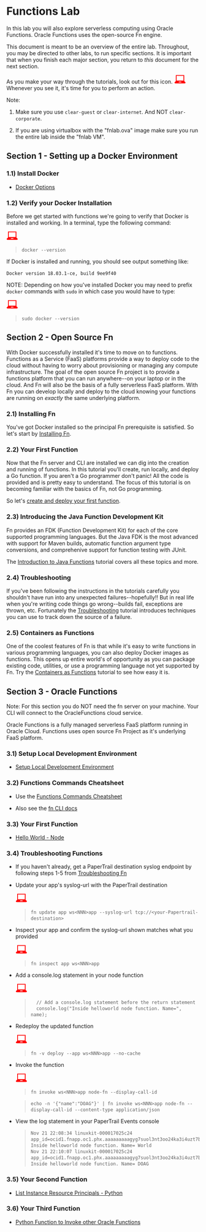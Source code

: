 # Functions Lab

In this lab you will also explore serverless computing using Oracle Functions.
Oracle Functions uses the open-source Fn engine.

This document is meant to be an overview of the entire lab.  Throughout, you may
be directed to other labs, to run specific sections.  It is important that when
you finish each major section, you return to *this* document for the next
section.

As you make your way through the tutorials, look out for this icon.
![](images/userinput.png) Whenever you see it, it's time for you to
perform an action.

Note:

1. Make sure you use `clear-guest` or `clear-internet`. And NOT `clear-corporate`.

2. If you are using virtualbox with the "fnlab.ova" image make sure you run the entire lab inside the "fnlab VM".



## Section 1 - Setting up a Docker Environment

### 1.1) Install Docker

* [Docker Options](vm.md)

### 1.2) Verify your Docker Installation

Before we get started with functions we're going to verify that Docker is
installed and working. In a terminal, type the following command:

![](images/userinput.png)
>```
> docker --version
>```

If Docker is installed and running, you should see output something like:

```
Docker version 18.03.1-ce, build 9ee9f40
```

NOTE: Depending on how you've installed Docker you may need to prefix `docker`
commands with `sudo` in which case you would have to type:

![](images/userinput.png)
>```
> sudo docker --version
>```


## Section 2 - Open Source Fn

With Docker successfully installed it's time to move on to functions.
Functions as a Service (FaaS) platforms provide a way to deploy code to
the cloud without having to worry about provisioning or managing any compute
infrastructure. The goal of the open source Fn project is to provide a functions
platform that you can run anywhere--on your laptop or in the cloud. And Fn will
also be the basis of a fully serverless FaaS platform.  With Fn you can develop
locally and deploy to the cloud knowing your functions are running on *exactly*
the same underlying platform.

### 2.1) Installing Fn

You've got Docker installed so the principal Fn prerequisite is satisfied. So
let's start by [Installing Fn](http://fnproject.io/tutorials/install).

### 2.2) Your First Function

Now that the Fn server and CLI are installed we can dig into the creation and
running of functions.  In this tutorial you'll create, run locally, and deploy
a Go function.  If you aren't a Go programmer don't panic! All the code is
provided and is pretty easy to understand.  The focus of this tutorial is on
becoming familiar with the basics of Fn, not Go programming.

So let's [create and deploy your first function](http://fnproject.io/tutorials/Introduction).

### 2.3) Introducing the Java Function Development Kit

Fn provides an FDK (Function Development Kit) for each of the core supported
programming languages.  But the Java FDK is the most advanced with support for
Maven builds, automatic function argument type conversions, and comprehenive
support for function testing with JUnit.

The [Introduction to Java Functions](http://fnproject.io/tutorials/JavaFDKIntroduction)
tutorial covers all these topics and more.

### 2.4) Troubleshooting

If you've been following the instructions in the tutorials carefully you
shouldn't have run into any unexpected failures--hopefully!!  But in real life
when you're writing code things go wrong--builds fail, exceptions are thrown,
etc.  Fortunately the [Troubleshooting](http://fnproject.io/tutorials/Troubleshooting)
tutorial introduces techniques you can use to track down the source of a
failure.

### 2.5) Containers as Functions

One of the coolest features of Fn is that while it's easy to write functions
in various programming languages, you can also deploy Docker images as
functions. This opens up entire world's of opportunity as you can package
existing code, utilities, or use a programming language not yet supported by
Fn.  Try the [Containers as Functions](http://fnproject.io/tutorials/ContainerAsFunction/)
tutorial to see how easy it is.


## Section 3 - Oracle Functions

Note: For this section you do NOT need the fn server on your machine. Your CLI will
connect to the OracleFunctions cloud service.

Oracle Functions is a fully managed serverless FaaS platform running in Oracle
Cloud. Functions uses open source Fn Project as it's underlying FaaS platform.

### 3.1) Setup Local Development Environment

* [Setup Local Development Environment](3-1-SetupEnv.md)


### 3.2) Functions Commands Cheatsheet

* Use the [Functions Commands Cheatsheet](https://github.com/sachin-pikle/functionslab/wiki/Functions-Commands-Cheatsheet)

* Also see the [fn CLI docs](https://github.com/fnproject/docs/blob/master/cli/README.md)


### 3.3) Your First Function

* [Hello World - Node](3-2-NodeHello.md)


### 3.4) Troubleshooting Functions

* If you haven't already, get a PaperTrail destination syslog endpoint by following steps 1-5
from [Troubleshooting Fn](https://fnproject.io/tutorials/Troubleshooting/#LogCapture)

* Update your app's syslog-url with the PaperTrail destination

  ![](images/userinput.png)
  >```
  > fn update app ws<NNN>app --syslog-url tcp://<your-Papertrail-destination>
  >```

* Inspect your app and confirm the syslog-url shown matches what you provided

  ![](images/userinput.png)
  >```
  > fn inspect app ws<NNN>app
  >```

* Add a console.log statement in your node function

  ![](images/userinput.png)
  >```
  >   // Add a console.log statement before the return statement
  >   console.log("Inside helloworld node function. Name=", name);
  >```

* Redeploy the updated function

  ![](images/userinput.png)
  >```
  > fn -v deploy --app ws<NNN>app --no-cache
  >```

* Invoke the function

  ![](images/userinput.png)
  >```
  > fn invoke ws<NNN>app node-fn --display-call-id
  >```

  >```
  > echo -n '{"name":"DOAG"}' | fn invoke ws<NNN>app node-fn --display-call-id --content-type application/json
  >```

* View the log statement in your PaperTrail Events console

  >```
  > Nov 21 22:08:34 linuxkit-000017025c24 app_id=ocid1.fnapp.oc1.phx.aaaaaaaaagyg7suol3nt3oo24ka3i4uzt7bjf: Inside helloworld node function. Name= World
  > Nov 21 22:10:07 linuxkit-000017025c24 app_id=ocid1.fnapp.oc1.phx.aaaaaaaaagyg7suol3nt3oo24ka3i4uzt7bjf: Inside helloworld node function. Name= DOAG
  >```


### 3.5) Your Second Function

* [List Instance Resource Principals - Python](3-3-PyList-Instances-RP.md)

### 3.6) Your Third Function

* [Python Function to Invoke other Oracle Functions](3-4-PyInvoke-Function.md)

